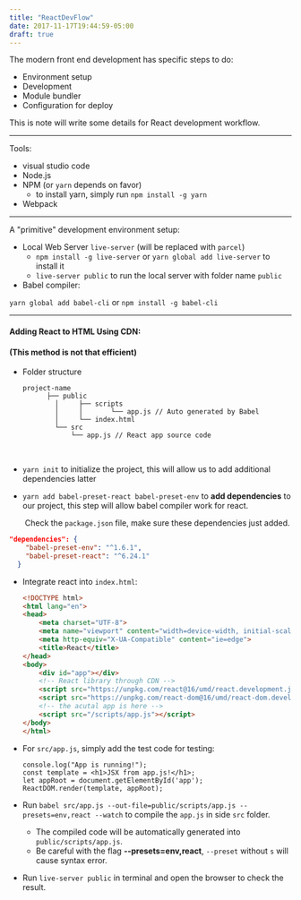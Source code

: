 ```yaml
---
title: "ReactDevFlow"
date: 2017-11-17T19:44:59-05:00
draft: true
---
```


The modern front end development has specific steps to do:

- Environment setup
- Development
- Module bundler
- Configuration for deploy



This is note will write some details for React development workflow.

---

Tools:

- visual studio code
- Node.js
- NPM (or `yarn` depends on favor)
  - to install yarn, simply run `npm install -g yarn`
- Webpack

---

A "primitive" development environment setup:

- Local Web Server `live-server` (will be replaced with `parcel`)
  - `npm install -g live-server` or `yarn global add live-server` to install it
  - `live-server public` to run the local server with folder name `public`
- Babel compiler:

`yarn global add babel-cli` or `npm install -g babel-cli`

---

#### Adding React to HTML Using CDN:

#### (This method is not that efficient)

- Folder structure

  ```
  project-name
  		├── public 
          │     ├── scripts
          │     │		└── app.js // Auto generated by Babel
          │     └── index.html
          └── src
          	  └── app.js // React app source code
  ```

  ​

- `yarn init` to initialize the project, this will allow us to add additional dependencies latter

- `yarn add babel-preset-react babel-preset-env` to **add dependencies** to our project, this step will allow babel compiler work for react.

  ​	Check the `package.json` file, make sure these dependencies just added.

```json
"dependencies": {
    "babel-preset-env": "^1.6.1",
    "babel-preset-react": "^6.24.1"
  }
```



- Integrate react into `index.html`:

  ```html
  <!DOCTYPE html>
  <html lang="en">
  <head>
      <meta charset="UTF-8">
      <meta name="viewport" content="width=device-width, initial-scale=1.0">
      <meta http-equiv="X-UA-Compatible" content="ie=edge">
      <title>React</title>
  </head>
  <body>
      <div id="app"></div>
      <!-- React library through CDN -->
      <script src="https://unpkg.com/react@16/umd/react.development.js"></script>
      <script src="https://unpkg.com/react-dom@16/umd/react-dom.development.js"></script>
      <!-- the acutal app is here -->
      <script src="/scripts/app.js"></script>
  </body>
  </html>
  ```

- For `src/app.js`, simply add the test code for testing:

  ```react
  console.log("App is running!");
  const template = <h1>JSX from app.js!</h1>;
  let appRoot = document.getElementById('app');
  ReactDOM.render(template, appRoot);
  ```

- Run `babel src/app.js --out-file=public/scripts/app.js --presets=env,react --watch` to compile the `app.js` in side `src` folder. 

  - The compiled code will be automatically generated into `public/scripts/app.js`.
  - Be careful with the flag **--presets=env,react**, `--preset` without `s` will cause syntax error.

- Run `live-server public` in terminal and open the browser to check the result.


